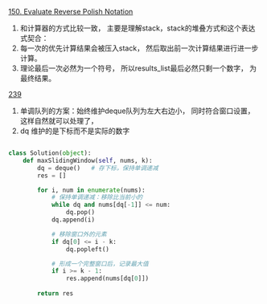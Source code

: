 [150. Evaluate Reverse Polish Notation](https://leetcode.com/problems/evaluate-reverse-polish-notation/description/)

1. 和计算器的方式比较一致， 主要是理解stack，stack的堆叠方式和这个表达式契合：
2. 每一次的优先计算结果会被压入stack， 然后取出前一次计算结果进行进一步计算。
3. 理论最后一次必然为一个符号， 所以results_list最后必然只剩一个数字， 为最终结果。


[239](https://leetcode.com/problems/sliding-window-maximum/)

1. 单调队列的方案：始终维护deque队列为左大右边小， 同时符合窗口设置， 这样自然就可以处理了，
2. dq 维护的是下标而不是实际的数字

```python

class Solution(object):
    def maxSlidingWindow(self, nums, k):
        dq = deque()   # 存下标，保持单调递减
        res = []

        for i, num in enumerate(nums):
            # 保持单调递减：移除比当前小的
            while dq and nums[dq[-1]] <= num:
                dq.pop()
            dq.append(i)

            # 移除窗口外的元素
            if dq[0] <= i - k:
                dq.popleft()

            # 形成一个完整窗口后，记录最大值
            if i >= k - 1:
                res.append(nums[dq[0]])
        
        return res
```